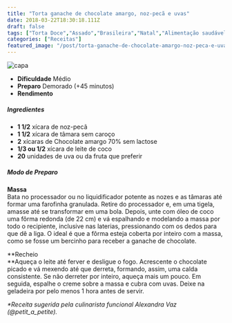```yaml
---
title: "Torta ganache de chocolate amargo, noz-pecã e uvas"
date: 2018-03-22T18:30:18.111Z
draft: false
tags: ["Torta Doce","Assado","Brasileira","Natal","Alimentação saudável","Lactose","Natal"]
categories: ["Receitas"]
featured_image: "/post/torta-ganache-de-chocolate-amargo-noz-peca-e-uvas.f3c1162a.jpg"
---
```


![capa](/post/torta-ganache-de-chocolate-amargo-noz-peca-e-uvas.f3c1162a.jpg)

*   **Dificuldade** Médio
*   **Preparo** Demorado (+45 minutos)
*   **Rendimento**

##### Ingredientes

*   **1 1/2** xícara de noz-pecã
*   **1 1/2** xícara de tâmara sem caroço
*   **2** xícaras de Chocolate amargo 70% sem lactose
*   **1/3 ou 1/2** xícara de leite de coco
*   **20** unidades de uva ou da fruta que preferir

##### Modo de Preparo

**Massa**  
Bata no processador ou no liquidificador potente as nozes e as tâmaras até formar uma farofinha granulada. Retire do processador e, em uma tigela, amasse até se transformar em uma bola. Depois, unte com óleo de coco uma fôrma redonda (de 22 cm) e vá espalhando e modelando a massa por todo o recipiente, inclusive nas laterias, pressionando com os dedos para que dê a liga. O ideal é que a fôrma esteja coberta por inteiro com a massa, como se fosse um bercinho para receber a ganache de chocolate.

**Recheio  
**Aqueça o leite até ferver e desligue o fogo. Acrescente o chocolate picado e vá mexendo até que derreta, formando, assim, uma calda consistente. Se não derreter por inteiro, aqueça mais um pouco. Em seguida, espalhe o creme sobre a massa e cubra com uvas. Deixe na geladeira por pelo menos 1 hora antes de servir.

_*Receita sugerida pela culinarista funcional Alexandra Vaz (@petit\_a\_petite)._
